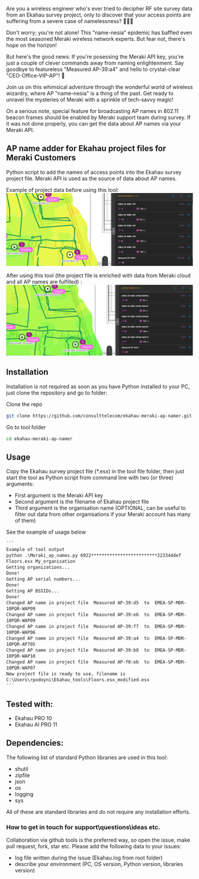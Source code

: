 Are you a wireless engineer who's ever tried to decipher RF site survey data from an Ekahau survey project, only to discover that your access points are suffering from a severe case of namelessness? 📡🤷‍♂️

Don't worry; you're not alone! This "name-nesia" epidemic has baffled even the most seasoned Meraki wireless network experts. But fear not, there's hope on the horizon!

But here's the good news: If you're posessing the Meraki API key, you're just a couple of clever commands away from naming enlightenment. Say goodbye to featureless "Measured AP-39:a4" and hello to crystal-clear "CEO-Office-VIP-AP"! 🎉

Join us on this whimsical adventure through the wonderful world of wireless wizardry, where AP "name-nesia" is a thing of the past. Get ready to unravel the mysteries of Meraki with a sprinkle of tech-savvy magic! 

On a serious note, special feature for broadcasting AP names in 802.11 beacon frames should be enabled by Meraki support team during survey. If it was not done properly, you can get the data about AP names via your Meraki API.


## AP name adder for Ekahau project files for Meraki Customers

Python script to add the names of access points into the Ekahau survey project file.
Meraki API is used as the source of data about AP names.


Example of project data before using this tool:
![title](./Screenshot_no_AP_names.png "Initial Ekahau project no AP names")


After using this tool (the project file is enriched with data from Meraki cloud and all AP names are fulfilled)   :
![title](./Screenshot_with_AP_names.png "Ekahau project enriched with AP names")

## Installation

Installation is not required as soon as you have Python installed to your PC, just clone the repository and go to folder:

Clone the repo
```bash
git clone https://github.com/consulttelecom/ekahau-meraki-ap-namer.git
```
Go to tool folder
```bash
cd ekahau-meraki-ap-namer
```

## Usage 

Copy the Ekahau survey project file (*.esx) in the tool file folder, then just start the tool as Python script from command line with two (or three) arguments:

* First argument is the Meraki API key
* Second argument is the filename of Ekahau project file
* Third argument is the organisation name (OPTIONAL, can be useful to filter out data from other organisations if your Meraki account has many of them)

See the example of usage below

	```
	Example of tool output
	python .\Meraki_ap_names.py 6922*************************223344def Floors.esx My_organisation         
	Getting organizations...
	Done!
	Getting AP serial numbers...
	Done!
	Getting AP BSSIDs...
	Done!
	Changed AP name in project file  Measured AP-39:d5  to  EMEA-SP-MDR-10PQR-WAP09
	Changed AP name in project file  Measured AP-39:e6  to  EMEA-SP-MDR-10PQR-WAP09
	Changed AP name in project file  Measured AP-39:f7  to  EMEA-SP-MDR-10PQR-WAP06
	Changed AP name in project file  Measured AP-39:a4  to  EMEA-SP-MDR-10PQR-AP705
	Changed AP name in project file  Measured AP-39:b8  to  EMEA-SP-MDR-10PQR-WAP10
	Changed AP name in project file  Measured AP-f0:eb  to  EMEA-SP-MDR-10PQR-WAP07
	New project file is ready to use, filename is C:\Users\rpodoyni\Ekahau_tools\Floors.esx_modified.esx
	```


## Tested with:

* Ekahau PRO 10
* Ekahau AI PRO 11

## Dependencies:
The following list of standard Python libraries are used in this tool:
* shutil
* zipfile
* json
* os
* logging
* sys

All of these are standard libraries and do not require any installation efforts.


### How to get in touch for support\questions\ideas etc.
Collaboration via github tools is the preferred way, so open the issue, make pull request, fork, star etc.
Please add the following data to your issues:
* log file written during the issue (Ekahau.log from root folder)
* describe your environment (PC, OS version, Python version, libraries version)
